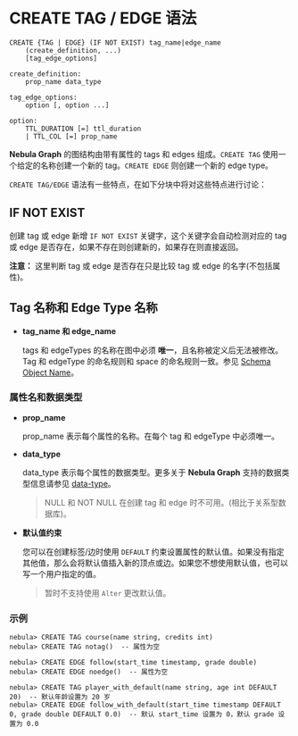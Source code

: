 # CREATE TAG / EDGE 语法

```ngql
CREATE {TAG | EDGE} (IF NOT EXIST) tag_name|edge_name
    (create_definition, ...)
    [tag_edge_options]
  
create_definition:
    prop_name data_type

tag_edge_options:
    option [, option ...]

option:
    TTL_DURATION [=] ttl_duration
    | TTL_COL [=] prop_name
```

**Nebula Graph** 的图结构由带有属性的 tags 和 edges 组成。`CREATE TAG` 使用一个给定的名称创建一个新的 tag。`CREATE EDGE` 则创建一个新的 edge type。

`CREATE TAG/EDGE` 语法有一些特点，在如下分块中将对这些特点进行讨论：

## IF NOT EXIST

创建 tag 或 edge 新增 `IF NOT EXIST` 关键字，这个关键字会自动检测对应的 tag 或 edge 是否存在，如果不存在则创建新的，如果存在则直接返回。

**注意：** 这里判断 tag 或 edge 是否存在只是比较 tag 或 edge 的名字(不包括属性)。

## Tag 名称和 Edge Type 名称

* **tag_name 和 edge_name**

    tags 和 edgeTypes 的名称在图中必须 **唯一**，且名称被定义后无法被修改。Tag 和 edgeType 的命名规则和 space 的命名规则一致。参见 [Schema Object Name](../../3.language-structure/schema-object-names.md)。

### 属性名和数据类型

* **prop_name**

    prop_name 表示每个属性的名称。在每个 tag 和 edgeType 中必须唯一。

* **data_type**

    data_type 表示每个属性的数据类型。更多关于 **Nebula Graph** 支持的数据类型信息请参见 [data-type](../../1.data-types/data-types.md)。

    > NULL 和 NOT NULL 在创建 tag 和 edge 时不可用。(相比于关系型数据库)。

* **默认值约束**
  
  您可以在创建标签/边时使用 `DEFAULT` 约束设置属性的默认值。如果没有指定其他值，那么会将默认值插入新的顶点或边。如果您不想使用默认值，也可以写一个用户指定的值。
  
  > 暂时不支持使用 `Alter` 更改默认值。

<!-- ### Time-to-Live (TTL) 语法

* TTL_DURATION

    TTL_DURATION 指定了 vertices 和 edges 的有效期，超过有效期的数据会失效。失效时间为 TTL_COL 设置的属性值加 TTL_DURATION 设置的秒数。

    > 如果 TTL_DURATION 的值为负或 0，则该 edge 不会失效。

* TTL_COL

    指定的列（或者属性）必须是 int64 或者 timestamp。

* 多 TTL 定义

    可以指定多个 TTL_COL 字段， **Nebula Graph** 会使用最早的失效时间。 -->

### 示例

```ngql
nebula> CREATE TAG course(name string, credits int)
nebula> CREATE TAG notag()  -- 属性为空

nebula> CREATE EDGE follow(start_time timestamp, grade double)
nebula> CREATE EDGE noedge()  -- 属性为空

nebula> CREATE TAG player_with_default(name string, age int DEFAULT 20)  -- 默认年龄设置为 20 岁
nebula> CREATE EDGE follow_with_default(start_time timestamp DEFAULT 0, grade double DEFAULT 0.0)  -- 默认 start_time 设置为 0，默认 grade 设置为 0.0
```

<!-- ```ngql
nebula> CREATE TAG woman(name string, age int,
   married bool, salary double, create_time timestamp)
   TTL_DURATION = 100, TTL_COL = create_time -- 过期时间是 100， 从当前时间开始

nebula> CREATE EDGE marriage(location string, since timestamp)
    TTL_DURATION = 0, TTL_COL = since -- 负值或 0 数据不会失效

nebula> CREATE TAG icecream(made timestamp, temperature int)
   TTL_DURATION = 100, TTL_COL = made,
   TTL_DURATION = 10, TTL_COL = temperature
   --  超过任一 TTL_DURATION 数据即失效

nebula> CREATE EDGE garbage (thrown timestamp, temperature int)
   TTL_DURATION = -2, TTL_COL = thrown,
   TTL_DURATION = 10, TTL_COL = thrown
   --  语法合法，但不推荐。数据将在 thrown + 10 后失效
``` -->
